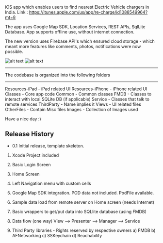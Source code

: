 iOS app which enables users to find nearest Electric Vehicle chargers in India.
Link : 
https://itunes.apple.com/us/app/re-charge/id1088549964?mt=8

The app uses Google Map SDK, Location Services, REST APIs, SqlLite Database. 
App supports offline use, without internet connection.

The new version uses Firebase API's which ensured cloud storage - which meant more features like comments, photos, notifications were now possible.


![alt text](https://image.ibb.co/iUQC5f/tour1.png)
![alt text](https://image.ibb.co/gPQC5f/tour4.png)


********************************************************************************
The codebase is organized into the following folders
********************************************************************************

Resources-iPad 		- iPad related UI 
Resources-iPhone 	- iPhone related UI 
Classes             - Core app code
Common              - Common classes
FMDB                - Classes to interact with local SQLite DB (if applicable)
Service             - Classes that talk to remote services
ThirdParty          - Name implies it
Views               - UI related files    
OtherFiles          - Contain Misc files
Images              - Collection of Images used

Have a nice day :)


## Release History

* 0.1 Initial release, template skeleton.

1. Xcode Project included

2. Basic Login Screen

3. Home Screen

4. Left Navigation menu with custom cells

5. Google Map SDK integration.  POD data not included.  PodFile available.

6. Sample data load from remote server on Home screen (needs Internet)

7. Basic wrappers to get/put data into SQLlite database  (using FMDB)

8. Data flow (one way) View --> Presenter --> Manager --> Service

9. Third Party libraries - Rights reserved by respective owners
    a) FMDB
    b) AFNetworking
    c) SSKeychain
    d) Reachability
    
